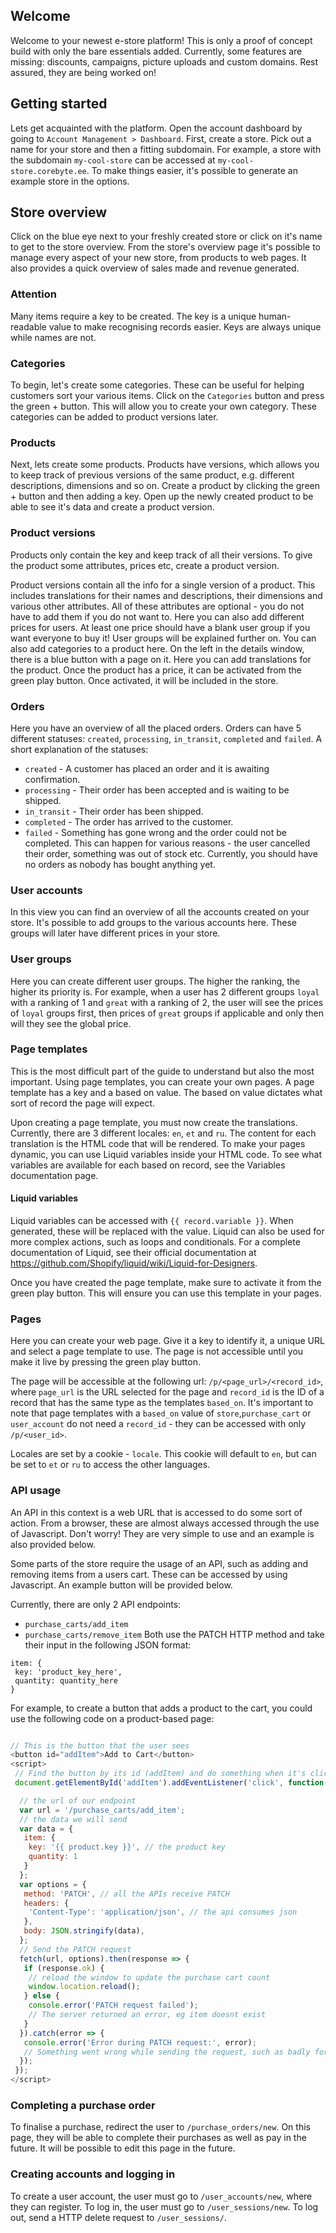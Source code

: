 ## Welcome

Welcome to your newest e-store platform! This is only a proof of concept build with only the bare essentials added. Currently, some features are missing: discounts, campaigns, picture uploads and custom domains. Rest assured, they are being worked on!

## Getting started

Lets get acquainted with the platform. Open the account dashboard by going to `Account Management > Dashboard`. First, create a store. Pick out a name for your store and then a fitting subdomain. For example, a store with the subdomain `my-cool-store` can be accessed at `my-cool-store.corebyte.ee`. To make things easier, it's possible to generate an example store in the options.

## Store overview

Click on the blue eye next to your freshly created store or click on it's name to get to the store overview.
From the store's overview page it's possible to manage every aspect of your new store, from products to web pages. It also provides a quick overview of sales made and revenue generated.

### Attention

Many items require a key to be created. The key is a unique human-readable value to make recognising records easier. Keys are always unique while names are not.

### Categories

To begin, let's create some categories. These can be useful for helping customers sort your various items. Click on the `Categories` button and press the green + button. This will allow you to create your own category. These categories can be added to product versions later.

### Products

Next, lets create some products. Products have versions, which allows you to keep track of previous versions of the same product, e.g. different descriptions, dimensions and so on.
Create a product by clicking the green + button and then adding a key. Open up the newly created product to be able to see it's data and create a product version.

### Product versions

Products only contain the key and keep track of all their versions. To give the product some attributes, prices etc, create a product version.

Product versions contain all the info for a single version of a product. This includes translations for their names and descriptions, their dimensions and various other attributes. All of these attributes are optional - you do not have to add them if you do not want to.
Here you can also add different prices for users. At least one price should have a blank user group if you want everyone to buy it! User groups will be explained further on. You can also add categories to a product here.
On the left in the details window, there is a blue button with a page on it. Here you can add translations for the product.
Once the product has a price, it can be activated from the green play button. Once activated, it will be included in the store.

### Orders

Here you have an overview of all the placed orders. Orders can have 5 different statuses: `created`, `processing`, `in_transit`, `completed` and `failed`.
A short explanation of the statuses:

- `created` - A customer has placed an order and it is awaiting confirmation.
- `processing` - Their order has been accepted and is waiting to be shipped.
- `in_transit` - Their order has been shipped.
- `completed` - The order has arrived to the customer.
- `failed` - Something has gone wrong and the order could not be completed. This can happen for various reasons - the user cancelled their order, something was out of stock etc.
Currently, you should have no orders as nobody has bought anything yet.

### User accounts

In this view you can find an overview of all the accounts created on your store. It's possible to add groups to the various accounts here. These groups will later have different prices in your store.

### User groups

Here you can create different user groups. The higher the ranking, the higher its priority is. For example, when a user has 2 different groups `loyal` with a ranking of 1 and `great` with a ranking of 2, the user will see the prices of `loyal` groups first, then prices of `great` groups if applicable and only then will they see the global price.

### Page templates

This is the most difficult part of the guide to understand but also the most important. Using page templates, you can create your own pages. A page template has a key and a based on value. The based on value dictates what sort of record the page will expect.

Upon creating a page template, you must now create the translations. Currently, there are 3 different locales: `en`, `et` and `ru`. The content for each translation is the HTML code that will be rendered. To make your pages dynamic, you can use Liquid variables inside your HTML code. To see what variables are available for each based on record, see the Variables documentation page.

#### Liquid variables

Liquid variables can be accessed with `{{ record.variable }}`. When generated, these will be replaced with the value. Liquid can also be used for more complex actions, such as loops and conditionals. For a complete documentation of Liquid, see their official documentation at <https://github.com/Shopify/liquid/wiki/Liquid-for-Designers>.

Once you have created the page template, make sure to activate it from the green play button. This will ensure you can use this template in your pages.

### Pages

Here you can create your web page. Give it a key to identify it, a unique URL and select a page template to use. The page is not accessible until you make it live by pressing the green play button.

The page will be accessible at the following url: `/p/<page_url>/<record_id>`, where `page_url` is the URL selected for the page and `record_id` is the ID of a record that has the same type as the templates `based_on`. It's important to note that page templates with a `based_on` value of `store`,`purchase_cart` or `user_account` do not need a `record_id` - they can be accessed with only `/p/<user_id>`.

Locales are set by a cookie - `locale`. This cookie will default to `en`, but can be set to `et` or `ru` to access the other languages.

### API usage

An API in this context is a web URL that is accessed to do some sort of action. From a browser, these are almost always accessed through the use of Javascript. Don't worry! They are very simple to use and an example is also provided below.

Some parts of the store require the usage of an API, such as adding and removing items from a users cart. These can be accessed by using Javascript. An example button will be provided below.

Currently, there are only 2 API endpoints:

- `purchase_carts/add_item`
- `purchase_carts/remove_item`
Both use the PATCH HTTP method and take their input in the following JSON format:

```
item: {
 key: 'product_key_here',
 quantity: quantity_here
}
```

For example, to create a button that adds a product to the cart, you could use the following code on a product-based page:

```javascript

// This is the button that the user sees
<button id="addItem">Add to Cart</button>
<script>
 // Find the button by its id (addItem) and do something when it's clicked
 document.getElementById('addItem').addEventListener('click', function() {

  // the url of our endpoint
  var url = '/purchase_carts/add_item';
  // the data we will send
  var data = {
   item: {
    key: '{{ product.key }}', // the product key
    quantity: 1
   }
  };
  var options = {
   method: 'PATCH', // all the APIs receive PATCH
   headers: {
    'Content-Type': 'application/json', // the api consumes json
   },
   body: JSON.stringify(data),
  };
  // Send the PATCH request
  fetch(url, options).then(response => {
   if (response.ok) {
    // reload the window to update the purchase cart count
    window.location.reload();
   } else {
    console.error('PATCH request failed');
    // The server returned an error, eg item doesnt exist
   }
  }).catch(error => {
   console.error('Error during PATCH request:', error);
   // Something went wrong while sending the request, such as badly formatted data.
  });
 });
</script>
```

### Completing a purchase order

To finalise a purchase, redirect the user to `/purchase_orders/new`. On this page, they will be able to complete their purchases as well as pay in the future. It will be possible to edit this page in the future.

### Creating accounts and logging in

To create a user account, the user must go to `/user_accounts/new`, where they can register. To log in, the user must go to `/user_sessions/new`. To log out, send a HTTP delete request to `/user_sessions/`.

